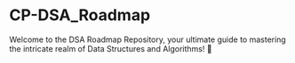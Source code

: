 # CP-DSA_Roadmap
Welcome to the DSA Roadmap Repository, your ultimate guide to mastering the intricate realm of Data Structures and Algorithms! 🚀
